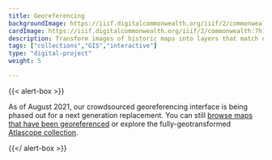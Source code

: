 ```yaml
---
title: Georeferencing
backgroundImage: https://iiif.digitalcommonwealth.org/iiif/2/commonwealth:7h149v336/739,972,3337,1774/,1200/0/default.jpg
cardImage: https://iiif.digitalcommonwealth.org/iiif/2/commonwealth:7h149v336/739,972,3337,1774/,1200/0/default.jpg
description: Transform images of historic maps into layers that match onto modern web maps
tags: ["collections","GIS","interactive"]
type: "digital-project"
weight: 5

---
```


{{< alert-box >}}

As of August 2021, our crowdsourced georeferencing interface is being phased out for a next generation replacement. You can still [browse maps that have been georeferenced](https://collections.leventhalmap.org/search?f%5Bgeoreferenced_bsi%5D%5B%5D=yes) or explore the fully-geotransformed [Atlascope collection](https://atlascope.leventhalmap.org).

{{</ alert-box >}}
